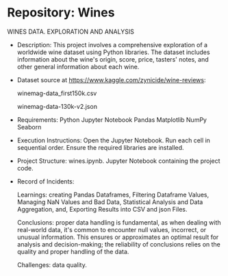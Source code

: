 # Repository: Wines
WINES DATA. EXPLORATION AND ANALYSIS

- Description:
This project involves a comprehensive exploration of a worldwide wine dataset using Python libraries. The dataset includes information about the wine's origin, score, price, tasters' notes, and other general information about each wine.

- Dataset source at https://www.kaggle.com/zynicide/wine-reviews:
 
  winemag-data_first150k.csv
  
  winemag-data-130k-v2.json

- Requirements:
Python
Jupyter Notebook
Pandas
Matplotlib
NumPy
Seaborn

- Execution Instructions:
Open the Jupyter Notebook.
Run each cell in sequential order.
Ensure the required libraries are installed.

- Project Structure:
wines.ipynb. Jupyter Notebook containing the project code.

- Record of Incidents:

  Learnings: creating Pandas Dataframes, Filtering Dataframe Values, Managing NaN Values and Bad Data, Statistical Analysis and Data Aggregation, and, Exporting Results into CSV and json Files.

  Conclusions: proper data handling is fundamental, as when dealing with real-world data, it's common to encounter null values, incorrect, or unusual information. This ensures or approximates an optimal result for analysis and decision-making; the reliability of conclusions relies on the quality and proper handling of the data.

  Challenges: data quality.

